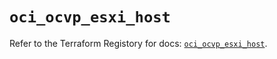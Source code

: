 # `oci_ocvp_esxi_host`

Refer to the Terraform Registory for docs: [`oci_ocvp_esxi_host`](https://registry.terraform.io/providers/oracle/oci/6.18.0/docs/resources/ocvp_esxi_host).
